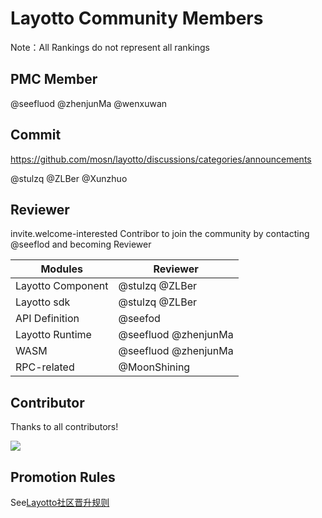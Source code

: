 # Layotto Community Members

Note：All Rankings do not represent all rankings

## PMC Member

@seefluod @zhenjunMa @wenxuwan

## Commit

https://github.com/mosn/layotto/discussions/categories/announcements

@stulzq @ZLBer @Xunzhuo

## Reviewer

invite.welcome-interested Contribor to join the community by contacting @seeflod and becoming Reviewer

| Modules           | Reviewer                                       |
| ----------------- | ---------------------------------------------- |
| Layotto Component | @stulzq @ZLBer       |
| Layotto sdk       | @stulzq @ZLBer       |
| API Definition    | @seefod                           |
| Layotto Runtime   | @seefluod @zhenjunMa |
| WASM              | @seefluod @zhenjunMa |
| RPC-related       | @MoonShining                      |

## Contributor

Thanks to all contributors!

<a href="https://github.com/mosn/layotto/graphs/contributors">
  <img src="https://contrib.rocks/image?repo=mosn/layotto" />
</a>

## Promotion Rules

See[Layotto社区晋升规则](/docs/community/promote.md)
